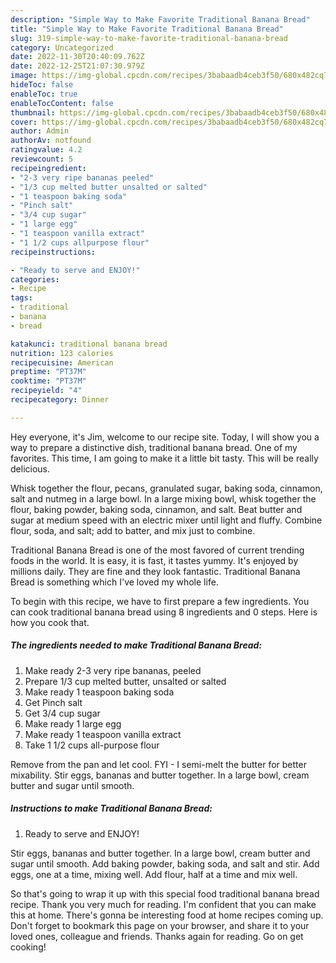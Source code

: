 ```yaml
---
description: "Simple Way to Make Favorite Traditional Banana Bread"
title: "Simple Way to Make Favorite Traditional Banana Bread"
slug: 319-simple-way-to-make-favorite-traditional-banana-bread
category: Uncategorized
date: 2022-11-30T20:40:09.762Z
date: 2022-12-25T21:07:30.979Z
image: https://img-global.cpcdn.com/recipes/3babaadb4ceb3f50/680x482cq70/traditional-banana-bread-recipe-main-photo.jpg
hideToc: false
enableToc: true
enableTocContent: false
thumbnail: https://img-global.cpcdn.com/recipes/3babaadb4ceb3f50/680x482cq70/traditional-banana-bread-recipe-main-photo.jpg
cover: https://img-global.cpcdn.com/recipes/3babaadb4ceb3f50/680x482cq70/traditional-banana-bread-recipe-main-photo.jpg
author: Admin
authorAv: notfound
ratingvalue: 4.2
reviewcount: 5
recipeingredient:
- "2-3 very ripe bananas peeled"
- "1/3 cup melted butter unsalted or salted"
- "1 teaspoon baking soda"
- "Pinch salt"
- "3/4 cup sugar"
- "1 large egg"
- "1 teaspoon vanilla extract"
- "1 1/2 cups allpurpose flour"
recipeinstructions:

- "Ready to serve and ENJOY!"
categories:
- Recipe
tags:
- traditional
- banana
- bread

katakunci: traditional banana bread 
nutrition: 123 calories
recipecuisine: American
preptime: "PT37M"
cooktime: "PT37M"
recipeyield: "4"
recipecategory: Dinner

---
```



Hey everyone, it's Jim, welcome to our recipe site. Today, I will show you a way to prepare a distinctive dish, traditional banana bread. One of my favorites. This time, I am going to make it a little bit tasty. This will be really delicious.

Whisk together the flour, pecans, granulated sugar, baking soda, cinnamon, salt and nutmeg in a large bowl. In a large mixing bowl, whisk together the flour, baking powder, baking soda, cinnamon, and salt. Beat butter and sugar at medium speed with an electric mixer until light and fluffy. Combine flour, soda, and salt; add to batter, and mix just to combine.

Traditional Banana Bread is one of the most favored of current trending foods in the world. It is easy, it is fast, it tastes yummy. It's enjoyed by millions daily. They are fine and they look fantastic. Traditional Banana Bread is something which I've loved my whole life.


To begin with this recipe, we have to first prepare a few ingredients. You can cook traditional banana bread using 8 ingredients and 0 steps. Here is how you cook that.

<!--inarticleads1-->

##### The ingredients needed to make Traditional Banana Bread:

1. Make ready 2-3 very ripe bananas, peeled
1. Prepare 1/3 cup melted butter, unsalted or salted
1. Make ready 1 teaspoon baking soda
1. Get Pinch salt
1. Get 3/4 cup sugar
1. Make ready 1 large egg
1. Make ready 1 teaspoon vanilla extract
1. Take 1 1/2 cups all-purpose flour


Remove from the pan and let cool. FYI - I semi-melt the butter for better mixability. Stir eggs, bananas and butter together. In a large bowl, cream butter and sugar until smooth. 

<!--inarticleads2-->

##### Instructions to make Traditional Banana Bread:


1. Ready to serve and ENJOY!

Stir eggs, bananas and butter together. In a large bowl, cream butter and sugar until smooth. Add baking powder, baking soda, and salt and stir. Add eggs, one at a time, mixing well. Add flour, half at a time and mix well. 

So that's going to wrap it up with this special food traditional banana bread recipe. Thank you very much for reading. I'm confident that you can make this at home. There's gonna be interesting food at home recipes coming up. Don't forget to bookmark this page on your browser, and share it to your loved ones, colleague and friends. Thanks again for reading. Go on get cooking!
